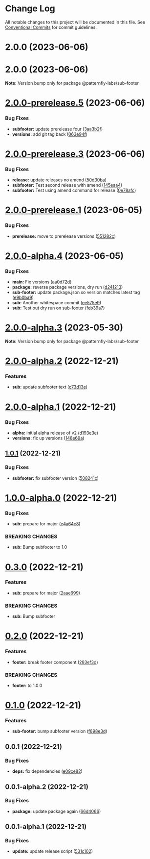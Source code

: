 # Change Log

All notable changes to this project will be documented in this file.
See [Conventional Commits](https://conventionalcommits.org) for commit guidelines.

# 2.0.0 (2023-06-06)



# 2.0.0 (2023-06-06)

**Note:** Version bump only for package @patternfly-labs/sub-footer





# [2.0.0-prerelease.5](https://github.com/patternfly-labs/pf-react-release-playground/compare/@patternfly-labs/sub-footer@2.0.0-prerelease.3...@patternfly-labs/sub-footer@2.0.0-prerelease.5) (2023-06-06)


### Bug Fixes

* **subfooter:** update prerelease four ([3aa3b2f](https://github.com/patternfly-labs/pf-react-release-playground/commit/3aa3b2fd52e91d96bddba241419dda2a537569d9))
* **versions:** add git tag back ([063e94f](https://github.com/patternfly-labs/pf-react-release-playground/commit/063e94fd8d3eea84d004cae47a2f73940f65f625))





# [2.0.0-prerelease.3](https://github.com/patternfly-labs/pf-react-release-playground/compare/@patternfly-labs/sub-footer@2.0.0-prerelease.1...@patternfly-labs/sub-footer@2.0.0-prerelease.3) (2023-06-06)


### Bug Fixes

* **release:** update releases no amend ([50d30ba](https://github.com/patternfly-labs/pf-react-release-playground/commit/50d30baf26f5736fed6fd0367492d02e1ab87407))
* **subfooter:** Test second release with amend ([145eaa4](https://github.com/patternfly-labs/pf-react-release-playground/commit/145eaa448078d2dc087c4d12e8edbff87ee9b210))
* **subfooter:** Test using amend command for release ([0e78afc](https://github.com/patternfly-labs/pf-react-release-playground/commit/0e78afcaea4ed5fa88b508f5b96c7193825b363b))





# [2.0.0-prerelease.1](https://github.com/patternfly-labs/pf-react-release-playground/compare/@patternfly-labs/sub-footer@2.0.0-alpha.4...@patternfly-labs/sub-footer@2.0.0-prerelease.1) (2023-06-05)


### Bug Fixes

* **prerelease:** move to prerelease versions ([551282c](https://github.com/patternfly-labs/pf-react-release-playground/commit/551282c1dc371c2e956eb9576f20dd34f8f78edb))





# [2.0.0-alpha.4](https://github.com/patternfly-labs/pf-react-release-playground/compare/@patternfly-labs/sub-footer@2.0.0-alpha.3...@patternfly-labs/sub-footer@2.0.0-alpha.4) (2023-06-05)


### Bug Fixes

* **main:** Fix versions ([aa0d72d](https://github.com/patternfly-labs/pf-react-release-playground/commit/aa0d72d7720b16264049d825a37db7a2c126c9ad))
* **package:** reverse package versions, dry run ([d241213](https://github.com/patternfly-labs/pf-react-release-playground/commit/d24121316a8c196fe6191e26f8a7e9b93f3f3e48))
* **sub-footer:** update package.json so version matches latest tag ([e9b0ba9](https://github.com/patternfly-labs/pf-react-release-playground/commit/e9b0ba9da8f6e53ec2f918eab7a69af88bf39042))
* **sub:** Another whitespace commit ([ee575e9](https://github.com/patternfly-labs/pf-react-release-playground/commit/ee575e933a8850039f3c9d3e6e629881e48f5539))
* **sub:** Test out dry run on sub-footer ([feb39a7](https://github.com/patternfly-labs/pf-react-release-playground/commit/feb39a7dd68376de85d5f827f0305d0522bb5b2b))





# [2.0.0-alpha.3](https://github.com/patternfly-labs/pf-react-release-playground/compare/@patternfly-labs/sub-footer@2.0.0-alpha.2...@patternfly-labs/sub-footer@2.0.0-alpha.3) (2023-05-30)

**Note:** Version bump only for package @patternfly-labs/sub-footer





# [2.0.0-alpha.2](https://github.com/patternfly-labs/pf-react-release-playground/compare/@patternfly-labs/sub-footer@2.0.0-alpha.1...@patternfly-labs/sub-footer@2.0.0-alpha.2) (2022-12-21)


### Features

* **sub:** update subfooter text ([c73d13e](https://github.com/patternfly-labs/pf-react-release-playground/commit/c73d13eff2674d9521430280c013df22a9782c38))





# [2.0.0-alpha.1](https://github.com/patternfly-labs/pf-react-release-playground/compare/@patternfly-labs/sub-footer@1.0.1...@patternfly-labs/sub-footer@2.0.0-alpha.1) (2022-12-21)


### Bug Fixes

* **alpha:** initial alpha release of v2 ([d193e3e](https://github.com/patternfly-labs/pf-react-release-playground/commit/d193e3eb5a4e83c62b9d35f8e65741fa4fcd09e8))
* **versions:** fix up versions ([148e69a](https://github.com/patternfly-labs/pf-react-release-playground/commit/148e69ab7cb93f75f6f94e1319aa120d0aada05d))





## [1.0.1](https://github.com/patternfly-labs/pf-react-release-playground/compare/@patternfly-labs/sub-footer@1.0.0-alpha.0...@patternfly-labs/sub-footer@1.0.1) (2022-12-21)


### Bug Fixes

* **subfooter:** fix subfooter version ([508241c](https://github.com/patternfly-labs/pf-react-release-playground/commit/508241c590005cc49d88f36e03666b8ad34777d0))





# [1.0.0-alpha.0](https://github.com/patternfly-labs/pf-react-release-playground/compare/@patternfly-labs/sub-footer@0.3.0...@patternfly-labs/sub-footer@1.0.0-alpha.0) (2022-12-21)


### Bug Fixes

* **sub:** prepare for major ([e4a64c8](https://github.com/patternfly-labs/pf-react-release-playground/commit/e4a64c837a2e2e05359285d52cbf0ecbb7babebe))


### BREAKING CHANGES

* **sub:** Bump subfooter to 1.0





# [0.3.0](https://github.com/patternfly-labs/pf-react-release-playground/compare/@patternfly-labs/sub-footer@0.2.0...@patternfly-labs/sub-footer@0.3.0) (2022-12-21)


### Features

* **sub:** prepare for major ([2aae699](https://github.com/patternfly-labs/pf-react-release-playground/commit/2aae699a3c3c22fa21e468aa4590a62a9addb270))


### BREAKING CHANGES

* **sub:** Bump subfooter





# [0.2.0](https://github.com/patternfly-labs/pf-react-release-playground/compare/@patternfly-labs/sub-footer@0.1.0...@patternfly-labs/sub-footer@0.2.0) (2022-12-21)


### Features

* **footer:** break footer component ([283ef3d](https://github.com/patternfly-labs/pf-react-release-playground/commit/283ef3d5c7c08acafd8ebcd178f62dcd1e3f6bc4))


### BREAKING CHANGES

* **footer:** to 1.0.0





# [0.1.0](https://github.com/patternfly-labs/pf-react-release-playground/compare/@patternfly-labs/sub-footer@0.0.1...@patternfly-labs/sub-footer@0.1.0) (2022-12-21)


### Features

* **sub-footer:** bump subfooter version ([f898e3d](https://github.com/patternfly-labs/pf-react-release-playground/commit/f898e3d0ae55382f228377005e22ee3cfa94a119))





## 0.0.1 (2022-12-21)


### Bug Fixes

* **deps:** fix dependencies ([e09ce82](https://github.com/patternfly-labs/pf-react-release-playground/commit/e09ce8228ebe2249ffc914b76139b08c4a3299c0))





## 0.0.1-alpha.2 (2022-12-21)

### Bug Fixes

- **package:** update package again ([66d4066](https://github.com/patternfly-labs/pf-react-release-playground/commit/66d406647adad6b937c28c27a6cad6a4def43bd5))

## 0.0.1-alpha.1 (2022-12-21)

### Bug Fixes

- **update:** update release script ([531c102](https://github.com/patternfly-labs/pf-react-release-playground/commit/531c10274582145dd724ac31ca292391c691fc8d))
